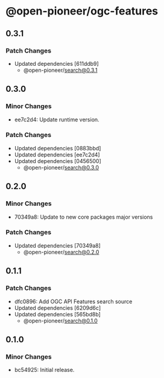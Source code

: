 # @open-pioneer/ogc-features

## 0.3.1

### Patch Changes

-   Updated dependencies [611ddb9]
    -   @open-pioneer/search@0.3.1

## 0.3.0

### Minor Changes

-   ee7c2d4: Update runtime version.

### Patch Changes

-   Updated dependencies [0883bbd]
-   Updated dependencies [ee7c2d4]
-   Updated dependencies [0456500]
    -   @open-pioneer/search@0.3.0

## 0.2.0

### Minor Changes

-   70349a8: Update to new core packages major versions

### Patch Changes

-   Updated dependencies [70349a8]
    -   @open-pioneer/search@0.2.0

## 0.1.1

### Patch Changes

-   dfc0896: Add OGC API Features search source
-   Updated dependencies [6209d6c]
-   Updated dependencies [565bd8b]
    -   @open-pioneer/search@0.1.0

## 0.1.0

### Minor Changes

-   bc54925: Initial release.

